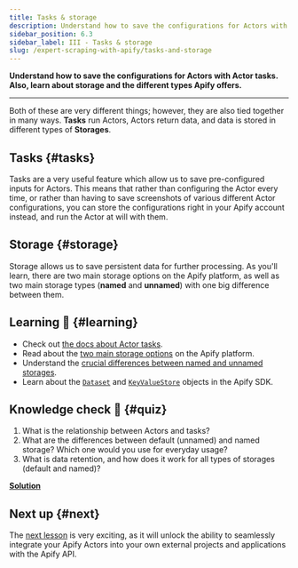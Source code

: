 ```yaml
---
title: Tasks & storage
description: Understand how to save the configurations for Actors with Actor tasks. Also, learn about storage and the different types Apify offers.
sidebar_position: 6.3
sidebar_label: III - Tasks & storage
slug: /expert-scraping-with-apify/tasks-and-storage
---
```


**Understand how to save the configurations for Actors with Actor tasks. Also, learn about storage and the different types Apify offers.**

---

Both of these are very different things; however, they are also tied together in many ways. **Tasks** run Actors, Actors return data, and data is stored in different types of **Storages**.

## Tasks {#tasks}

Tasks are a very useful feature which allow us to save pre-configured inputs for Actors. This means that rather than configuring the Actor every time, or rather than having to save screenshots of various different Actor configurations, you can store the configurations right in your Apify account instead, and run the Actor at will with them.

## Storage {#storage}

Storage allows us to save persistent data for further processing. As you'll learn, there are two main storage options on the Apify platform, as well as two main storage types (**named** and **unnamed**) with one big difference between them.

## Learning 🧠 {#learning}

- Check out [the docs about Actor tasks](/platform/actors/running/tasks).
- Read about the [two main storage options](/platform/storage/dataset) on the Apify platform.
- Understand the [crucial differences between named and unnamed storages](/platform/storage/usage#named-and-unnamed-storages).
- Learn about the [`Dataset`](/sdk/js/reference/class/Dataset) and [`KeyValueStore`](/sdk/js/reference/class/KeyValueStore) objects in the Apify SDK.

## Knowledge check 📝 {#quiz}

1. What is the relationship between Actors and tasks?
2. What are the differences between default (unnamed) and named storage? Which one would you use for everyday usage?
3. What is data retention, and how does it work for all types of storages (default and named)?

[**Solution**](./solutions/using_storage_creating_tasks.md)

## Next up {#next}

The [next lesson](./apify_api_and_client.md) is very exciting, as it will unlock the ability to seamlessly integrate your Apify Actors into your own external projects and applications with the Apify API.
